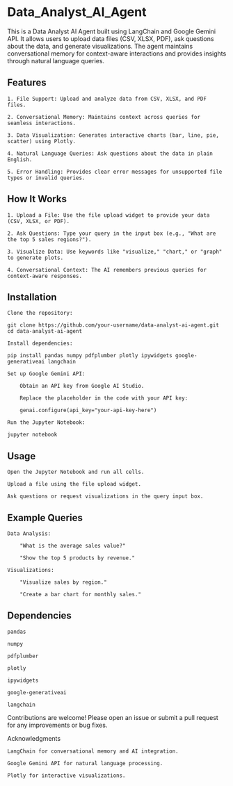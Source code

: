 # Data_Analyst_AI_Agent
This is a Data Analyst AI Agent built using LangChain and Google Gemini API. It allows users to upload data files (CSV, XLSX, PDF), ask questions about the data, and generate visualizations. The agent maintains conversational memory for context-aware interactions and provides insights through natural language queries.

## Features

    1. File Support: Upload and analyze data from CSV, XLSX, and PDF files.

    2. Conversational Memory: Maintains context across queries for seamless interactions.

    3. Data Visualization: Generates interactive charts (bar, line, pie, scatter) using Plotly.

    4. Natural Language Queries: Ask questions about the data in plain English.

    5. Error Handling: Provides clear error messages for unsupported file types or invalid queries.

## How It Works

    1. Upload a File: Use the file upload widget to provide your data (CSV, XLSX, or PDF).

    2. Ask Questions: Type your query in the input box (e.g., "What are the top 5 sales regions?").

    3. Visualize Data: Use keywords like "visualize," "chart," or "graph" to generate plots.

    4. Conversational Context: The AI remembers previous queries for context-aware responses.

## Installation

    Clone the repository:

    git clone https://github.com/your-username/data-analyst-ai-agent.git
    cd data-analyst-ai-agent

    Install dependencies:

    pip install pandas numpy pdfplumber plotly ipywidgets google-generativeai langchain

    Set up Google Gemini API:

        Obtain an API key from Google AI Studio.

        Replace the placeholder in the code with your API key:
        
        genai.configure(api_key="your-api-key-here")

    Run the Jupyter Notebook:

    jupyter notebook

## Usage

    Open the Jupyter Notebook and run all cells.

    Upload a file using the file upload widget.

    Ask questions or request visualizations in the query input box.

## Example Queries

    Data Analysis:

        "What is the average sales value?"

        "Show the top 5 products by revenue."

    Visualizations:

        "Visualize sales by region."

        "Create a bar chart for monthly sales."

## Dependencies

    pandas

    numpy

    pdfplumber

    plotly

    ipywidgets

    google-generativeai

    langchain

Contributions are welcome! Please open an issue or submit a pull request for any improvements or bug fixes.

Acknowledgments

    LangChain for conversational memory and AI integration.

    Google Gemini API for natural language processing.

    Plotly for interactive visualizations.
